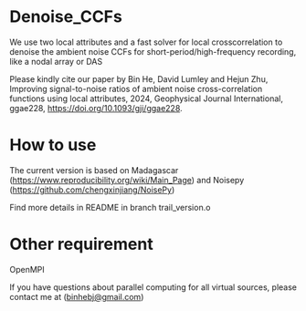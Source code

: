 # Denoise_CCFs
We use two local attributes and a fast solver for local crosscorrelation to denoise the ambient noise CCFs for short-period/high-frequency recording, like a nodal array or DAS

Please kindly cite our paper by Bin He, David Lumley and Hejun Zhu, Improving signal-to-noise ratios of ambient noise cross-correlation functions using local attributes, 2024, Geophysical Journal International, ggae228, https://doi.org/10.1093/gji/ggae228.


# How to use

The current version is based on Madagascar (https://www.reproducibility.org/wiki/Main_Page) and Noisepy (https://github.com/chengxinjiang/NoisePy)

Find more details in README in branch trail_version.o

# Other requirement

OpenMPI

If you have questions about parallel computing for all virtual sources, please contact me at (binhebj@gmail.com)
